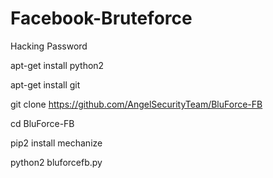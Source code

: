 # Facebook-Bruteforce
Hacking Password

apt-get install python2

apt-get install git

git clone https://github.com/AngelSecurityTeam/BluForce-FB

cd BluForce-FB

pip2 install mechanize

python2 bluforcefb.py

